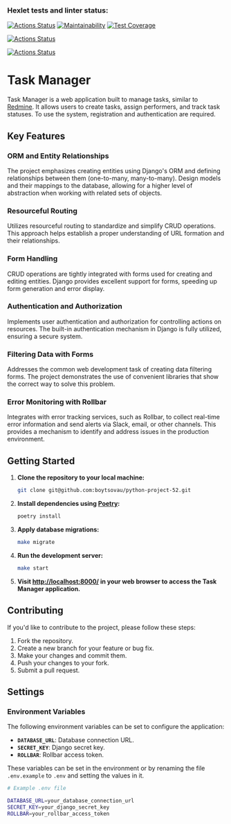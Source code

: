 ### Hexlet tests and linter status:
[![Actions Status](https://github.com/boytsovau/python-project-52/actions/workflows/hexlet-check.yml/badge.svg)](https://github.com/boytsovau/python-project-52/actions)
[![Maintainability](https://api.codeclimate.com/v1/badges/9ab5fbe5103bee2393c5/maintainability)](https://codeclimate.com/github/boytsovau/python-project-52/maintainability)
[![Test Coverage](https://api.codeclimate.com/v1/badges/9ab5fbe5103bee2393c5/test_coverage)](https://codeclimate.com/github/boytsovau/python-project-52/test_coverage)

[![Actions Status](https://github.com/boytsovau/python-project-52/workflows/Django-test/badge.svg)](https://github.com/boytsovau/python-project-52/actions)

[![Actions Status](https://github.com/boytsovau/python-project-52/workflows/test-cov/badge.svg)](https://github.com/boytsovau/python-project-52/actions)

# Task Manager

Task Manager is a web application built to manage tasks, similar to [Redmine](http://www.redmine.org/). It allows users to create tasks, assign performers, and track task statuses. To use the system, registration and authentication are required.

## Key Features

### ORM and Entity Relationships

The project emphasizes creating entities using Django's ORM and defining relationships between them (one-to-many, many-to-many). Design models and their mappings to the database, allowing for a higher level of abstraction when working with related sets of objects.

### Resourceful Routing

Utilizes resourceful routing to standardize and simplify CRUD operations. This approach helps establish a proper understanding of URL formation and their relationships.

### Form Handling

CRUD operations are tightly integrated with forms used for creating and editing entities. Django provides excellent support for forms, speeding up form generation and error display.

### Authentication and Authorization

Implements user authentication and authorization for controlling actions on resources. The built-in authentication mechanism in Django is fully utilized, ensuring a secure system.

### Filtering Data with Forms

Addresses the common web development task of creating data filtering forms. The project demonstrates the use of convenient libraries that show the correct way to solve this problem.

### Error Monitoring with Rollbar

Integrates with error tracking services, such as Rollbar, to collect real-time error information and send alerts via Slack, email, or other channels. This provides a mechanism to identify and address issues in the production environment.

## Getting Started

1. **Clone the repository to your local machine:**

    ```bash
    git clone git@github.com:boytsovau/python-project-52.git
    ```

2. **Install dependencies using [Poetry](https://python-poetry.org/):**

    ```bash
    poetry install
    ```

3. **Apply database migrations:**

    ```bash
    make migrate
    ```

4. **Run the development server:**

    ```bash
    make start
    ```

5. **Visit [http://localhost:8000/](http://localhost:8000/) in your web browser to access the Task Manager application.**

## Contributing

If you'd like to contribute to the project, please follow these steps:

1. Fork the repository.
2. Create a new branch for your feature or bug fix.
3. Make your changes and commit them.
4. Push your changes to your fork.
5. Submit a pull request.

## Settings

### Environment Variables

The following environment variables can be set to configure the application:

- **`DATABASE_URL`**: Database connection URL.
- **`SECRET_KEY`**: Django secret key.
- **`ROLLBAR`**: Rollbar access token.

These variables can be set in the environment or by renaming the file `.env.example` to `.env` and setting the values in it.

```bash
# Example .env file

DATABASE_URL=your_database_connection_url
SECRET_KEY=your_django_secret_key
ROLLBAR=your_rollbar_access_token
